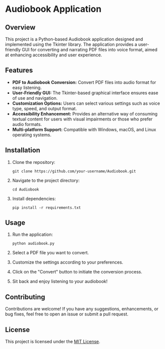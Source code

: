 # Audiobook Application

## Overview

This project is a Python-based Audiobook application designed and implemented using the Tkinter library. The application provides a user-friendly GUI for converting and narrating PDF files into voice format, aimed at enhancing accessibility and user experience.

## Features

- **PDF to Audiobook Conversion:** Convert PDF files into audio format for easy listening.
- **User-Friendly GUI:** The Tkinter-based graphical interface ensures ease of use and navigation.
- **Customization Options:** Users can select various settings such as voice type, speed, and output format.
- **Accessibility Enhancement:** Provides an alternative way of consuming textual content for users with visual impairments or those who prefer audio formats.
- **Multi-platform Support:** Compatible with Windows, macOS, and Linux operating systems.

## Installation

1. Clone the repository:

   ```
   git clone https://github.com/your-username/Audiobook.git
   ```

2. Navigate to the project directory:

   ```
   cd Audiobook
   ```

3. Install dependencies:

   ```
   pip install -r requirements.txt
   ```

## Usage

1. Run the application:

   ```
   python audiobook.py
   ```

2. Select a PDF file you want to convert.

3. Customize the settings according to your preferences.

4. Click on the "Convert" button to initiate the conversion process.

5. Sit back and enjoy listening to your audiobook!

## Contributing

Contributions are welcome! If you have any suggestions, enhancements, or bug fixes, feel free to open an issue or submit a pull request.

## License

This project is licensed under the [MIT License](LICENSE).
